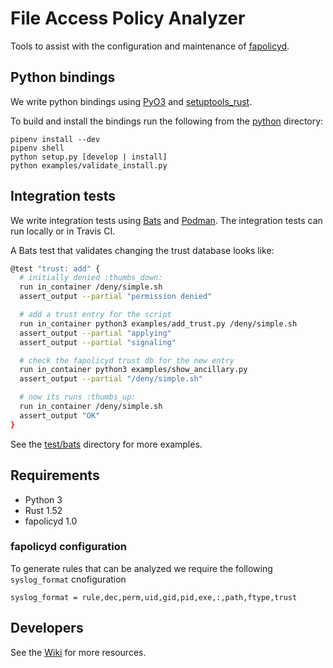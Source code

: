 File Access Policy Analyzer
===

Tools to assist with the configuration and maintenance of [fapolicyd](https://github.com/linux-application-whitelisting/fapolicyd).

## Python bindings

We write python bindings using [PyO3](https://github.com/PyO3/pyo3) and [setuptools_rust](https://setuptools-rust.readthedocs.io/en/latest/).

To build and install the bindings run the following from the [python](python) directory:

```
pipenv install --dev
pipenv shell
python setup.py [develop | install]
python examples/validate_install.py
```

## Integration tests

We write integration tests using [Bats](https://bats-core.readthedocs.io/en/latest/index.html) and [Podman](https://podman.io/).  The integration tests can run locally or in Travis CI.

A Bats test that validates changing the trust database looks like:

```bash
@test "trust: add" {
  # initially denied :thumbs_down:
  run in_container /deny/simple.sh
  assert_output --partial "permission denied"

  # add a trust entry for the script
  run in_container python3 examples/add_trust.py /deny/simple.sh
  assert_output --partial "applying"
  assert_output --partial "signaling"

  # check the fapolicyd trust db for the new entry
  run in_container python3 examples/show_ancillary.py
  assert_output --partial "/deny/simple.sh"

  # now its runs :thumbs_up:
  run in_container /deny/simple.sh
  assert_output "OK"
}
```

See the [test/bats](tests/bats) directory for more examples.

## Requirements

- Python 3
- Rust 1.52
- fapolicyd 1.0

### fapolicyd configuration
To generate rules that can be analyzed we require the following `syslog_format` cnofiguration

`syslog_format = rule,dec,perm,uid,gid,pid,exe,:,path,ftype,trust`

## Developers

See the [Wiki](https://github.com/ctc-oss/fapolicy-analyzer/wiki) for more resources.
